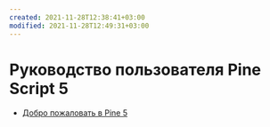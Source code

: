 ```yaml
---
created: 2021-11-28T12:38:41+03:00
modified: 2021-11-28T12:49:31+03:00
---
```


# Руководство пользователя Pine Script 5

- [Добро пожаловать в Pine 5](/Welcome_to_Pine_5.md)

